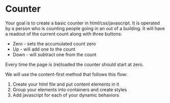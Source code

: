 # Counter

Your goal is to create a basic counter in html/css/javascript.  It is operated by a person who is counting people going in an out of a building.  It will have a readout of the current count along with three buttons:

- Zero - sets the accumulated count zero
- Up - will add one to the count
- Down - will subtract one from the count

Every time the page is (re)loaded the counter should start at zero.

We will use the content-first method that follows this flow:
1. Create your html file and put content elements in it
1. Group your elements into containers and create styles 
1. Add javascript for each of your dynamic behaviors

